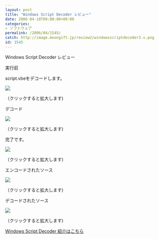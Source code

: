 ```yaml
---
layout: post
title: "Windows Script Decoder レビュー"
date: 2006-04-18T09:00:00+09:00
categories:
- ソフトウェア
permalink: /2006/04/1545/
catch: http://image.moongift.jp/review2/windowsscriptdecoder3.s.png
id: 1545
---
```

Windows Script Decoder レビュー  
<!--more-->

実行前

  

script.vbeをデコードします。

  

[![](http://image.moongift.jp/review2/windowsscriptdecoder1.s.png)](http://image.moongift.jp/review2/windowsscriptdecoder1.png)  
  
（クリックすると拡大します)

  

デコード

  

[![](http://image.moongift.jp/review2/windowsscriptdecoder2.s.png)](http://image.moongift.jp/review2/windowsscriptdecoder2.png)  
  
（クリックすると拡大します)

  

完了です。

  

[![](http://image.moongift.jp/review2/windowsscriptdecoder3.s.png)](http://image.moongift.jp/review2/windowsscriptdecoder3.png)  
  
（クリックすると拡大します)

  

エンコードされたソース

  

[![](http://image.moongift.jp/review2/windowsscriptdecoder4.s.png)](http://image.moongift.jp/review2/windowsscriptdecoder4.png)  
  
（クリックすると拡大します)

  

デコードされたソース

  

[![](http://image.moongift.jp/review2/windowsscriptdecoder5.s.png)](http://image.moongift.jp/review2/windowsscriptdecoder5.png)  
  
（クリックすると拡大します)

  

[Windows Script Decoder 紹介はこちら](http://oss.moongift.jp/intro/i-1539.html)

